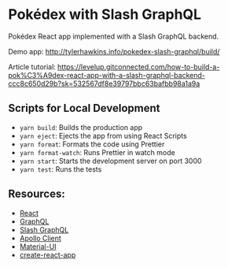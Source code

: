 # Pokédex with Slash GraphQL

Pokédex React app implemented with a Slash GraphQL backend.

Demo app: http://tylerhawkins.info/pokedex-slash-graphql/build/

Article tutorial: https://levelup.gitconnected.com/how-to-build-a-pok%C3%A9dex-react-app-with-a-slash-graphql-backend-ccc8c650d29b?sk=532567df8e39797bbc63bafbb98a1a9a

## Scripts for Local Development

- `yarn build`: Builds the production app
- `yarn eject`: Ejects the app from using React Scripts
- `yarn format`: Formats the code using Prettier
- `yarn format-watch`: Runs Prettier in watch mode
- `yarn start`: Starts the development server on port 3000
- `yarn test`: Runs the tests

## Resources:

- [React](https://reactjs.org/)
- [GraphQL](https://graphql.org/)
- [Slash GraphQL](https://dgraph.io/graphql/b)
- [Apollo Client](https://www.apollographql.com/docs/react/)
- [Material-UI](https://material-ui.com/)
- [create-react-app](https://github.com/facebook/create-react-app)
